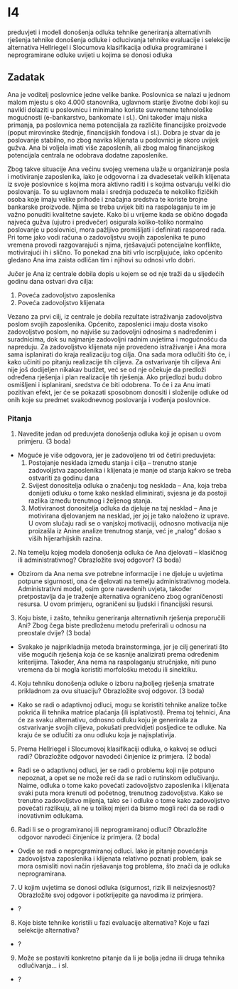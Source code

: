 # I4
preduvjeti i modeli donošenja odluka 
tehnike generiranja alternativnih rješenja
tehnike donošenja odluke i odlucivanja
tehnike evaluacije i selekcije alternativa
Hellriegel i Slocumova klasifikacija odluka
programirane i neprogramirane odluke
uvijeti u kojima se donosi odluka


## Zadatak
Ana je voditelj poslovnice jedne velike banke. Poslovnica se nalazi u jednom malom mjestu s oko 4.000
stanovnika, uglavnom starije životne dobi koji su navikli dolaziti u poslovnicu i minimalno koriste
suvremene tehnološke mogućnosti (e-bankarstvo, bankomate i sl.). Oni također imaju niska primanja,
pa poslovnica nema potencijala za različite financijske proizvode (poput mirovinske štednje,
financijskih fondova i sl.). Dobra je stvar da je poslovanje stabilno, no zbog navika klijenata u poslovnici
je skoro uvijek gužva. Ana bi voljela imati više zaposlenih, ali zbog malog financijskog potencijala
centrala ne odobrava dodatne zaposlenike.

Zbog takve situacije Ana većinu svojeg vremena ulaže u organiziranje posla i motiviranje zaposlenika,
iako je odgovorna i za dvadesetak velikih klijenata iz svoje poslovnice s kojima mora aktivno raditi i s
kojima ostvaruju veliki dio poslovanja. To su uglavnom mala i srednja poduzeća te nekoliko fizičkih
osoba koje imaju velike prihode i značajna sredstva te koriste brojne bankarske proizvode. Njima se
treba uvijek biti na raspolaganju te im je važno ponuditi kvalitetne savjete. Kako bi u vrijeme kada se
obično događa najveća gužva (ujutro i predvečer) osigurala koliko-toliko normalno poslovanje u
poslovnici, mora pažljivo promišljati i definirati raspored rada. Pri tome jako vodi računa o zadovoljstvu
svojih zaposlenika te puno vremena provodi razgovarajući s njima, rješavajući potencijalne konflikte,
motivirajući ih i slično. To ponekad zna biti vrlo iscrpljujuće, iako općenito gledano Ana ima zaista
odličan tim i njihovi su odnosi vrlo dobri.

Jučer je Ana iz centrale dobila dopis u kojem se od nje traži da u sljedećih godinu dana ostvari dva cilja:
1. Poveća zadovoljstvo zaposlenika
2. Poveća zadovoljstvo klijenata

Vezano za prvi cilj, iz centrale je dobila rezultate istraživanja zadovoljstva poslom svojih zaposlenika.
Općenito, zaposlenici imaju dosta visoko zadovoljstvo poslom, no najviše su zadovoljni odnosima s
nadređenim i suradnicima, dok su najmanje zadovoljni radnim uvjetima i mogućnošću da napreduju.
Za zadovoljstvo klijenata nije provedeno istraživanje i Ana mora sama isplanirati do kraja realizaciju tog
cilja. Ona sada mora odlučiti što će, i kako učiniti po pitanju realizacije tih ciljeva.
Za ostvarivanje tih ciljeva Ani nije još dodijeljen nikakav budžet, već se od nje očekuje da predloži
određena rješenja i plan realizacije tih rješenja. Ako prijedlozi budu dobro osmišljeni i isplanirani,
sredstva će biti odobrena. To će i za Anu imati pozitivan efekt, jer će se pokazati sposobnom donositi i
složenije odluke od onih koje su predmet svakodnevnog poslovanja i vođenja poslovnice.

### Pitanja
1. Navedite jedan od preduvjeta donošenja odluka koji je opisan u ovom primjeru. (3 boda)
  * Moguće je više odgovora, jer je zadovoljeno tri od četiri preduvjeta:
    1. Postojanje nesklada između stanja i cilja – trenutno stanje zadovoljstva zaposlenika i klijenata je manje od stanja kakvo se treba ostvariti za godinu dana
    2. Svijest donositelja odluka o značenju tog nesklada – Ana, koja treba donijeti odluku o tome kako nesklad eliminirati, svjesna je da postoji razlika između trenutnog i željenog stanja.
    3. Motiviranost donositelja odluka da djeluje na taj nesklad – Ana je motivirana djelovanjem na nesklad, jer joj je tako naloženo iz uprave. U ovom slučaju radi se o vanjskoj motivaciji, odnosno motivacija nije proizašla iz Anine analize trenutnog stanja, već je „nalog“ došao s viših hijerarhijskih razina.
2. Na temelju kojeg modela donošenja odluka će Ana djelovati – klasičnog ili administrativnog? Obrazložite svoj odgovor? (3 boda)
  * Obzirom da Ana nema sve potrebne informacije i ne djeluje u uvjetima potpune sigurnosti, ona će djelovati na temelju administrativnog modela. Administrativni model, osim gore navedenih uvjeta, također pretpostavlja da je traženje alternativa ograničeno zbog ograničenosti resursa. U ovom primjeru, ograničeni su ljudski i financijski resursi.
3. Koju biste, i zašto, tehniku generiranja alternativnih rješenja preporučili Ani? Zbog čega biste predloženu metodu preferirali u odnosu na preostale dvije? (3 boda)
  * Svakako je najprikladnija metoda brainstorminga, jer je cilj generirati što više mogućih rješenja koja će se kasnije analizirati prema određenim kriterijima. Također, Ana nema na raspolaganju stručnjake, niti puno vremena da bi mogla koristiti morfološku metodu ili sinektiku.
4. Koju tehniku donošenja odluke o izboru najboljeg rješenja smatrate prikladnom za ovu situaciju? Obrazložite svoj odgovor. (3 boda)
  * Kako se radi o adaptivnoj odluci, mogu se koristiti tehnike analize točke pokrića ili tehnika matrice plaćanja (ili isplativosti). Prema toj tehnici, Ana će za svaku alternativu, odnosno odluku koju je generirala za ostvarivanje svojih ciljeva, pokušati predvidjeti posljedice te odluke. Na kraju će se odlučiti za onu odluku koja je najisplativija.
5. Prema Hellriegel i Slocumovoj klasifikaciji odluka, o kakvoj se odluci radi? Obrazložite odgovor navodeći činjenice iz primjera. (2 boda)
  * Radi se o adaptivnoj odluci, jer se radi o problemu koji nije potpuno nepoznat, a opet se ne može reći da se radi o rutinskom odlučivanju. Naime, odluka o tome kako povećati zadovoljstvo zaposlenika i klijenata svaki puta mora krenuti od početnog, trenutnog zadovoljstva. Kako se trenutno zadovoljstvo mijenja, tako se i odluke o tome kako zadovoljstvo povećati razlikuju, ali ne u tolikoj mjeri da bismo mogli reći da se radi o inovativnim odlukama.
6. Radi li se o programiranoj ili neprogramiranoj odluci? Obrazložite odgovor navodeći činjenice iz primjera. (2 boda)
  * Ovdje se radi o neprogramiranoj odluci. Iako je pitanje povećanja zadovoljstva zaposlenika i klijenata relativno poznati problem, ipak se mora osmisliti novi način rješavanja tog problema, što znači da je odluka neprogramirana.
7. U kojim uvjetima se donosi odluka (sigurnost, rizik ili neizvjesnost)? Obrazložite svoj odgovor i potkrijepite ga navodima iz primjera.
  * ?
8. Koje biste tehnike koristili u fazi evaluacije alternativa? Koje u fazi selekcije alternativa?
  * ?
9. Može se postaviti konkretno pitanje da li je bolja jedna ili druga tehnika odlučivanja... i sl.
  * ?